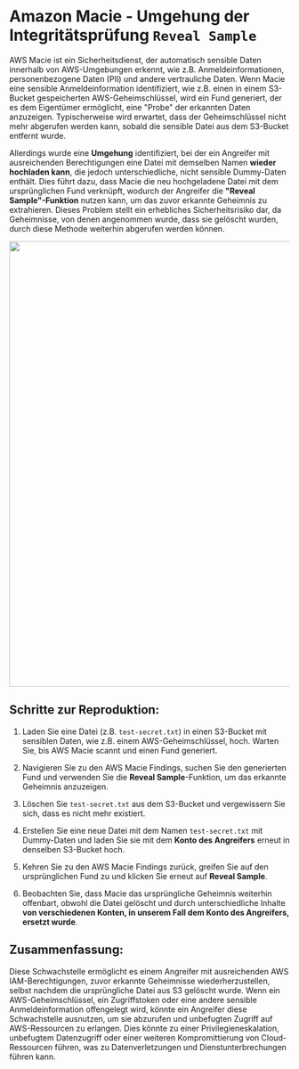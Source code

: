 # Amazon Macie - Umgehung der Integritätsprüfung `Reveal Sample`

AWS Macie ist ein Sicherheitsdienst, der automatisch sensible Daten innerhalb von AWS-Umgebungen erkennt, wie z.B. Anmeldeinformationen, personenbezogene Daten (PII) und andere vertrauliche Daten. Wenn Macie eine sensible Anmeldeinformation identifiziert, wie z.B. einen in einem S3-Bucket gespeicherten AWS-Geheimschlüssel, wird ein Fund generiert, der es dem Eigentümer ermöglicht, eine "Probe" der erkannten Daten anzuzeigen. Typischerweise wird erwartet, dass der Geheimschlüssel nicht mehr abgerufen werden kann, sobald die sensible Datei aus dem S3-Bucket entfernt wurde.

Allerdings wurde eine **Umgehung** identifiziert, bei der ein Angreifer mit ausreichenden Berechtigungen eine Datei mit demselben Namen **wieder hochladen kann**, die jedoch unterschiedliche, nicht sensible Dummy-Daten enthält. Dies führt dazu, dass Macie die neu hochgeladene Datei mit dem ursprünglichen Fund verknüpft, wodurch der Angreifer die **"Reveal Sample"-Funktion** nutzen kann, um das zuvor erkannte Geheimnis zu extrahieren. Dieses Problem stellt ein erhebliches Sicherheitsrisiko dar, da Geheimnisse, von denen angenommen wurde, dass sie gelöscht wurden, durch diese Methode weiterhin abgerufen werden können.

<img src="https://github.com/user-attachments/assets/c44228ae-12cd-41bd-9a04-57f503a63281" height="800" width="auto"/>

## Schritte zur Reproduktion:

1. Laden Sie eine Datei (z.B. `test-secret.txt`) in einen S3-Bucket mit sensiblen Daten, wie z.B. einem AWS-Geheimschlüssel, hoch. Warten Sie, bis AWS Macie scannt und einen Fund generiert.

2. Navigieren Sie zu den AWS Macie Findings, suchen Sie den generierten Fund und verwenden Sie die **Reveal Sample**-Funktion, um das erkannte Geheimnis anzuzeigen.

3. Löschen Sie `test-secret.txt` aus dem S3-Bucket und vergewissern Sie sich, dass es nicht mehr existiert.

4. Erstellen Sie eine neue Datei mit dem Namen `test-secret.txt` mit Dummy-Daten und laden Sie sie mit dem **Konto des Angreifers** erneut in denselben S3-Bucket hoch.

5. Kehren Sie zu den AWS Macie Findings zurück, greifen Sie auf den ursprünglichen Fund zu und klicken Sie erneut auf **Reveal Sample**.

6. Beobachten Sie, dass Macie das ursprüngliche Geheimnis weiterhin offenbart, obwohl die Datei gelöscht und durch unterschiedliche Inhalte **von verschiedenen Konten, in unserem Fall dem Konto des Angreifers, ersetzt wurde**.

## Zusammenfassung:

Diese Schwachstelle ermöglicht es einem Angreifer mit ausreichenden AWS IAM-Berechtigungen, zuvor erkannte Geheimnisse wiederherzustellen, selbst nachdem die ursprüngliche Datei aus S3 gelöscht wurde. Wenn ein AWS-Geheimschlüssel, ein Zugriffstoken oder eine andere sensible Anmeldeinformation offengelegt wird, könnte ein Angreifer diese Schwachstelle ausnutzen, um sie abzurufen und unbefugten Zugriff auf AWS-Ressourcen zu erlangen. Dies könnte zu einer Privilegieneskalation, unbefugtem Datenzugriff oder einer weiteren Kompromittierung von Cloud-Ressourcen führen, was zu Datenverletzungen und Dienstunterbrechungen führen kann.
